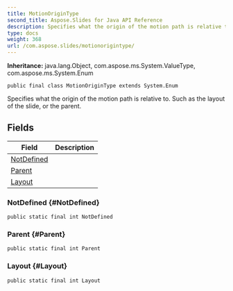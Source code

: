 ```yaml
---
title: MotionOriginType
second_title: Aspose.Slides for Java API Reference
description: Specifies what the origin of the motion path is relative to.
type: docs
weight: 368
url: /com.aspose.slides/motionorigintype/
---
```

**Inheritance:**
java.lang.Object, com.aspose.ms.System.ValueType, com.aspose.ms.System.Enum
```
public final class MotionOriginType extends System.Enum
```

Specifies what the origin of the motion path is relative to. Such as the layout of the slide, or the parent.
## Fields

| Field | Description |
| --- | --- |
| [NotDefined](#NotDefined) |  |
| [Parent](#Parent) |  |
| [Layout](#Layout) |  |
### NotDefined {#NotDefined}
```
public static final int NotDefined
```




### Parent {#Parent}
```
public static final int Parent
```




### Layout {#Layout}
```
public static final int Layout
```




